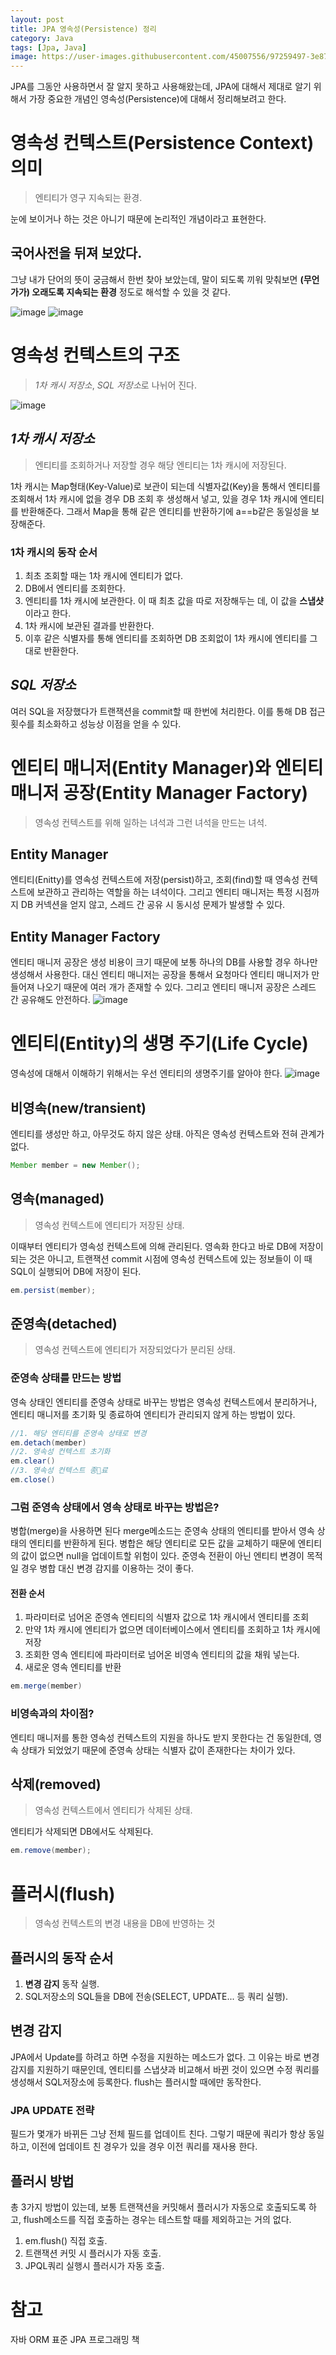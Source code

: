 ```yaml
---
layout: post
title: JPA 영속성(Persistence) 정리
category: Java
tags: [Jpa, Java]
image: https://user-images.githubusercontent.com/45007556/97259497-3e879f00-185e-11eb-9fe2-688c9012a85b.png
---
```


JPA를 그동안 사용하면서 잘 알지 못하고 사용해왔는데, JPA에 대해서 제대로 알기 위해서 가장 중요한 개념인 영속성(Persistence)에 대해서 정리해보려고 한다.

# 영속성 컨텍스트(Persistence Context) 의미

> 엔티티가 영구 지속되는 환경.

눈에 보이거나 하는 것은 아니기 때문에 논리적인 개념이라고 표현한다.

## 국어사전을 뒤져 보았다.

그냥 내가 단어의 뜻이 궁금해서 한번 찾아 보았는데, 말이 되도록 끼워 맞춰보면 **(무언가가) 오래도록 지속되는 환경** 정도로 해석할 수 있을 것 같다.

![image](https://user-images.githubusercontent.com/45007556/97259424-1861ff00-185e-11eb-9606-4f08e10670d5.png)
![image](https://user-images.githubusercontent.com/45007556/97259448-1ef07680-185e-11eb-8fe5-d680e4fcb6e9.png)

# 영속성 컨텍스트의 구조

> _1차 캐시 저장소_, *SQL 저장소*로 나뉘어 진다.

![image](https://user-images.githubusercontent.com/45007556/97259497-3e879f00-185e-11eb-9fe2-688c9012a85b.png)

## _1차 캐시 저장소_

> 엔티티를 조회하거나 저장할 경우 해당 엔티티는 1차 캐시에 저장된다.

1차 캐시는 Map형태(Key-Value)로 보관이 되는데 식별자값(Key)을 통해서 엔티티를 조회해서 1차 캐시에 없을 경우 DB 조회 후 생성해서 넣고, 있을 경우 1차 캐시에 엔티티를 반환해준다. 그래서 Map을 통해 같은 엔티티를 반환하기에 a==b같은 동일성을 보장해준다.

### 1차 캐시의 동작 순서

1. 최초 조회할 때는 1차 캐시에 엔티티가 없다.
2. DB에서 엔티티를 조회한다.
3. 엔티티를 1차 캐시에 보관한다. 이 때 최초 값을 따로 저장해두는 데, 이 값을 **스냅샷**이라고 한다.
4. 1차 캐시에 보관된 결과를 반환한다.
5. 이후 같은 식별자를 통해 엔티티를 조회하면 DB 조회없이 1차 캐시에 엔티티를 그대로 반환한다.

## _SQL 저장소_

여러 SQL을 저장했다가 트랜잭션을 commit할 때 한번에 처리한다. 이를 통해 DB 접근 횟수를 최소화하고 성능상 이점을 얻을 수 있다.

# 엔티티 매니저(Entity Manager)와 엔티티 매니저 공장(Entity Manager Factory)

> 영속성 컨텍스트를 위해 일하는 녀석과 그런 녀석을 만드는 녀석.

## Entity Manager

엔티티(Enitty)를 영속성 컨텍스트에 저장(persist)하고, 조회(find)할 때 영속성 컨텍스트에 보관하고 관리하는 역할을 하는 녀석이다. 그리고 엔티티 매니저는 특정 시점까지 DB 커넥션을 얻지 않고, 스레드 간 공유 시 동시성 문제가 발생할 수 있다.

## Entity Manager Factory

엔티티 매니저 공장은 생성 비용이 크기 때문에 보통 하나의 DB를 사용할 경우 하나만 생성해서 사용한다. 대신 엔티티 매니저는 공장을 통해서 요청마다 엔티티 매니저가 만들어져 나오기 때문에 여러 개가 존재할 수 있다. 그리고 엔티티 매니저 공장은 스레드 간 공유해도 안전하다.
![image](https://user-images.githubusercontent.com/45007556/97259469-2b74cf00-185e-11eb-8172-6f78deb632df.png)

# 엔티티(Entity)의 생명 주기(Life Cycle)

영속성에 대해서 이해하기 위해서는 우선 엔티티의 생명주기를 알아야 한다.
![image](https://user-images.githubusercontent.com/45007556/97259485-3465a080-185e-11eb-8532-49a64c5de7a8.png)

## 비영속(new/transient)

엔티티를 생성만 하고, 아무것도 하지 않은 상태. 아직은 영속성 컨텍스트와 전혀 관계가 없다.

```java
Member member = new Member();
```

## 영속(managed)

> 영속성 컨텍스트에 엔티티가 저장된 상태.

이때부터 엔티티가 영속성 컨텍스트에 의해 관리된다. 영속화 한다고 바로 DB에 저장이 되는 것은 아니고, 트랜잭션 commit 시점에 영속성 컨텍스트에 있는 정보들이 이 때 SQL이 실행되어 DB에 저장이 된다.

```java
em.persist(member);
```

## 준영속(detached)

> 영속성 컨텍스트에 엔티티가 저장되었다가 분리된 상태.

### 준영속 상태를 만드는 방법

영속 상태인 엔티티를 준영속 상태로 바꾸는 방법은 영속성 컨텍스트에서 분리하거나, 엔티티 매니저를 초기화 및 종료하여 엔티티가 관리되지 않게 하는 방법이 있다.

```java
//1. 해당 엔티티를 준영속 상태로 변경
em.detach(member)
//2. 영속성 컨텍스트 초기화
em.clear()
//3. 영속성 컨텍스트 종료
em.close()
```

### 그럼 준영속 상태에서 영속 상태로 바꾸는 방법은?

병합(merge)을 사용하면 된다 merge메소드는 준영속 상태의 엔티티를 받아서 영속 상태의 엔티티를 반환하게 된다.
병합은 해당 엔티티로 모든 값을 교체하기 때문에 엔티티의 값이 없으면 null을 업데이트할 위험이 있다. 준영속 전환이 아닌 엔티티 변경이 목적일 경우 병합 대신 변경 감지를 이용하는 것이 좋다.

#### 전환 순서

1. 파라미터로 넘어온 준영속 엔티티의 식별자 값으로 1차 캐시에서 엔티티를 조회
2. 만약 1차 캐시에 엔티티가 없으면 데이터베이스에서 엔티티를 조회하고 1차 캐시에 저장
3. 조회한 영속 엔티티에 파라미터로 넘어온 비영속 엔티티의 값을 채워 넣는다.
4. 새로운 영속 엔티티를 반환

```java
em.merge(member)
```

### 비영속과의 차이점?

엔티티 매니저를 통한 영속성 컨텍스트의 지원을 하나도 받지 못한다는 건 동일한데, 영속 상태가 되었었기 때문에 준영속 상태는 식별자 값이 존재한다는 차이가 있다.

## 삭제(removed)

> 영속성 컨텍스트에서 엔티티가 삭제된 상태.

엔티티가 삭제되면 DB에서도 삭제된다.

```java
em.remove(member);
```

# 플러시(flush)

> 영속성 컨텍스트의 변경 내용을 DB에 반영하는 것

## 플러시의 동작 순서

1. **변경 감지** 동작 실행.
2. SQL저장소의 SQL들을 DB에 전송(SELECT, UPDATE... 등 쿼리 실행).

## 변경 감지

JPA에서 Update를 하려고 하면 수정을 지원하는 메소드가 없다. 그 이유는 바로 변경 감지를 지원하기 때문인데, 엔티티를 스냅샷과 비교해서 바뀐 것이 있으면 수정 쿼리를 생성해서 SQL저장소에 등록한다. flush는 플러시할 때에만 동작한다.

### JPA UPDATE 전략

필드가 몇개가 바뀌든 그냥 전체 필드를 업데이트 친다. 그렇기 때문에 쿼리가 항상 동일하고, 이전에 업데이트 친 경우가 있을 경우 이전 쿼리를 재사용 한다.

## 플러시 방법

총 3가지 방법이 있는데, 보통 트랜잭션을 커밋해서 플러시가 자동으로 호출되도록 하고, flush메소드를 직접 호출하는 경우는 테스트할 때를 제외하고는 거의 없다.

1. em.flush() 직접 호출.
2. 트랜잭션 커밋 시 플러시가 자동 호출.
3. JPQL쿼리 실행시 플러시가 자동 호출.

# 참고

자바 ORM 표준 JPA 프로그래밍 책
